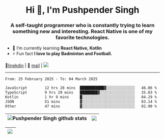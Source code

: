 <h1 align="center">Hi 👋, I'm Pushpender Singh</h1>
<h3 align="center">A self-taught programmer who is constantly trying to learn something new and interesting. React Native is one of my favorite technologies.</h3>

- 🌱 I’m currently learning **React Native, Kotlin**
- ⚡ Fun fact **I love to play Badminton and Football.**

👔[linekdin](https://www.linkedin.com/in/pushpender-singh-240061202/) | 📧 [mail](mailto:pushpendersingh694@gmail.com) | 
<a href="https://github.com/pushpender-singh-ap/pushpender-singh-ap">
    <img src="https://komarev.com/ghpvc/?username=pushpender-singh-ap&style=for-the-badge">
</a>


---

<!--START_SECTION:waka-->

```txt
From: 25 February 2025 - To: 04 March 2025

JavaScript        12 hrs 28 mins  ███████████▓░░░░░░░░░░░░░   46.06 %
TypeScript        9 hrs 29 mins   ████████▓░░░░░░░░░░░░░░░░   35.03 %
Kotlin            1 hr 9 mins     █░░░░░░░░░░░░░░░░░░░░░░░░   04.29 %
JSON              51 mins         ▓░░░░░░░░░░░░░░░░░░░░░░░░   03.14 %
Other             47 mins         ▓░░░░░░░░░░░░░░░░░░░░░░░░   02.90 %
```

<!--END_SECTION:waka-->


| <a><img align="center" src="https://github-readme-stats-iota-ecru-15.vercel.app/api?username=pushpender-singh-ap&show_icons=true&include_all_commits=true&theme=buefy&hide_border=true" alt="Pushpender Singh github stats" /></a> | <a><img align="center" src="https://github-readme-stats-iota-ecru-15.vercel.app/api/top-langs/?username=pushpender-singh-ap&layout=compact&theme=buefy&hide_border=true" /></a> |
| ------------- | ------------- |

| <a> <img align="left" src="https://github-readme-streak-stats.herokuapp.com/?user=pushpender-singh-ap" /></br> </a> |
| ------------- |
